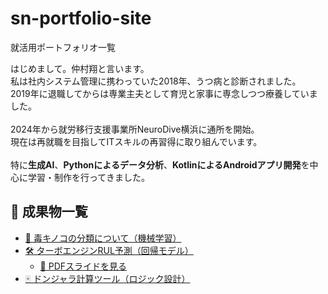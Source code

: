 # sn-portfolio-site
就活用ポートフォリオ一覧
  <p>
    はじめまして。仲村翔と言います。<br>
    私は社内システム管理に携わっていた2018年、うつ病と診断されました。<br>
    2019年に退職してからは専業主夫として育児と家事に専念しつつ療養していました。<br><br>
    2024年から就労移行支援事業所NeuroDive横浜に通所を開始。<br>
    現在は再就職を目指してITスキルの再習得に取り組んでいます。<br><br>
    特に<strong>生成AI</strong>、<strong>Pythonによるデータ分析</strong>、<strong>KotlinによるAndroidアプリ開発</strong>を中心に学習・制作を行ってきました。


 <h2>📂 成果物一覧</h2>
<ul>
  <li><a href="mushroom.html">🍄 毒キノコの分類について（機械学習）</a></li>
  <li>
    <a href="https://s-nakamura333.github.io/RUL-prediction/">🛠 ターボエンジンRUL予測（回帰モデル）</a>
    <ul>
      <li><a href="https://github.com/s-nakamura333/RUL-prediction/blob/main/docs/RUL_summary.pdf" target="_blank">📄 PDFスライドを見る</a></li>
    </ul>
  </li>
  <li><a href="https://s-nakamura333.github.io/donjara/">🀄 ドンジャラ計算ツール（ロジック設計）</a></li>
</ul>
    
  </p>
